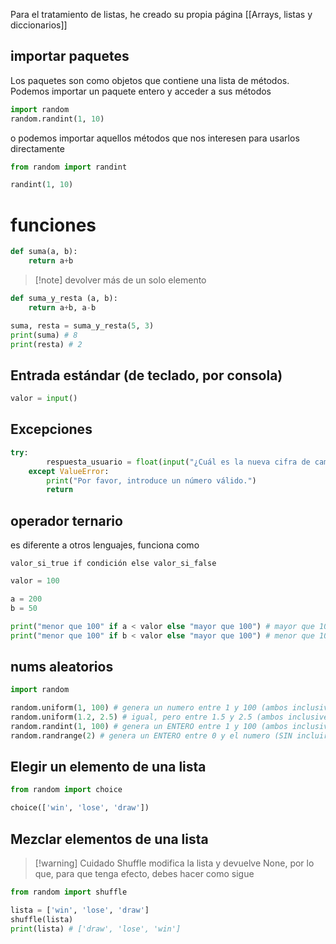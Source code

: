 Para el tratamiento de listas, he creado su propia página [[Arrays, listas y diccionarios]]
## importar paquetes

Los paquetes son como objetos que contiene una lista de métodos. Podemos importar un paquete entero y acceder a sus métodos

```python
import random
random.randint(1, 10)
```

o podemos importar aquellos métodos que nos interesen para usarlos directamente

```python
from random import randint

randint(1, 10)
```

# funciones

```python
def suma(a, b):
    return a+b
```

> [!note] devolver más de un solo elemento

```python
def suma_y_resta (a, b):
    return a+b, a-b

suma, resta = suma_y_resta(5, 3)
print(suma) # 8
print(resta) # 2
```

## Entrada estándar (de teclado, por consola)

```python
valor = input()


```

## Excepciones

```python
try:
        respuesta_usuario = float(input("¿Cuál es la nueva cifra de cambio total? ").replace(",", "."))
    except ValueError:
        print("Por favor, introduce un número válido.")
        return
```
## operador ternario

es diferente a otros lenguajes, funciona como

`valor_si_true if condición else valor_si_false`

```python
valor = 100

a = 200
b = 50

print("menor que 100" if a < valor else "mayor que 100") # mayor que 100
print("menor que 100" if b < valor else "mayor que 100") # menor que 100
```
## nums aleatorios

```python
import random

random.uniform(1, 100) # genera un numero entre 1 y 100 (ambos inclusive)
random.uniform(1.2, 2.5) # igual, pero entre 1.5 y 2.5 (ambos inclusive) 
random.randint(1, 100) # genera un ENTERO entre 1 y 100 (ambos inclusive)
random.randrange(2) # genera un ENTERO entre 0 y el numero (SIN incluir), en este caso, solo 0 o 1
```


## Elegir un elemento de una lista

```python
from random import choice

choice(['win', 'lose', 'draw'])
```

## Mezclar elementos de una lista

> [!warning] Cuidado
> Shuffle modifica la lista y devuelve None, por lo que, para que tenga efecto, debes hacer como sigue

```python
from random import shuffle

lista = ['win', 'lose', 'draw']
shuffle(lista)
print(lista) # ['draw', 'lose', 'win']
```